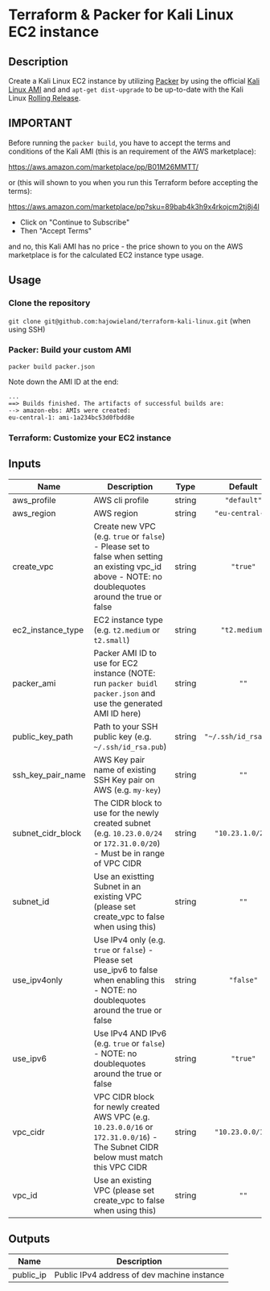 # Terraform & Packer for Kali Linux EC2 instance

## Description

Create a Kali Linux EC2 instance by utilizing [Packer](http://packer.io/) by using the official [Kali Linux AMI](https://aws.amazon.com/marketplace/pp/B01M26MMTT/) and and `apt-get dist-upgrade` to be up-to-date with the Kali Linux [Rolling Release](https://www.kali.org/kali-linux-releases/).


## IMPORTANT

Before running the `packer build`, you have to accept the terms and conditions of the Kali AMI (this is an requirement of the AWS marketplace):

https://aws.amazon.com/marketplace/pp/B01M26MMTT/

or (this will shown to you when you run this Terraform before accepting the terms):

https://aws.amazon.com/marketplace/pp?sku=89bab4k3h9x4rkojcm2tj8j4l

* Click on "Continue to Subscribe"
* Then "Accept Terms"

and no, this Kali AMI has no price - the price shown to you on the AWS marketplace is for the calculated EC2 instance type usage.


## Usage

### Clone the repository

`git clone git@github.com:hajowieland/terraform-kali-linux.git` (when using SSH)

### Packer: Build your custom AMI

`packer build packer.json`

Note down the AMI ID at the end:

```
...
==> Builds finished. The artifacts of successful builds are:
--> amazon-ebs: AMIs were created:
eu-central-1: ami-1a234bc53d0fbdd8e
```

### Terraform: Customize your EC2 instance

## Inputs

| Name | Description | Type | Default | Required |
|------|-------------|:----:|:-----:|:-----:|
| aws\_profile | AWS cli profile | string | `"default"` | no |
| aws\_region | AWS region | string | `"eu-central-1"` | no |
| create\_vpc | Create new VPC (e.g. `true` or `false`) - Please set to false when setting an existing vpc_id above - NOTE: no doublequotes around the true or false | string | `"true"` | no |
| ec2\_instance\_type | EC2 instance type (e.g. `t2.medium` or `t2.small`) | string | `"t2.medium"` | no |
| packer\_ami | Packer AMI ID to use for EC2 instance (NOTE: run `packer buidl packer.json` and use the generated AMI ID here) | string | `""` | no |
| public\_key\_path | Path to your SSH public key (e.g. `~/.ssh/id_rsa.pub`) | string | `"~/.ssh/id_rsa.pub"` | no |
| ssh\_key\_pair\_name | AWS Key pair name of existing SSH Key pair on AWS (e.g. `my-key`) | string | `""` | no |
| subnet\_cidr\_block | The CIDR block to use for the newly created subnet (e.g. `10.23.0.0/24` or `172.31.0.0/20`) - Must be in range of VPC CIDR | string | `"10.23.1.0/24"` | no |
| subnet\_id | Use an existting Subnet in an existing VPC (please set create_vpc to false when using this) | string | `""` | no |
| use\_ipv4only | Use IPv4 only (e.g. `true` or `false`) - Please set use_ipv6 to false when enabling this - NOTE: no doublequotes around the true or false | string | `"false"` | no |
| use\_ipv6 | Use IPv4 AND IPv6 (e.g. `true` or `false`) - NOTE: no doublequotes around the true or false | string | `"true"` | no |
| vpc\_cidr | VPC CIDR block for newly created AWS VPC (e.g. `10.23.0.0/16` or `172.31.0.0/16`) - The Subnet CIDR below must match this VPC CIDR | string | `"10.23.0.0/16"` | no |
| vpc\_id | Use an existing VPC (please set create_vpc to false when using this) | string | `""` | no |

## Outputs

| Name | Description |
|------|-------------|
| public\_ip | Public IPv4 address of dev machine instance |



